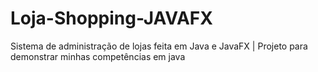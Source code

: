 # Loja-Shopping-JAVAFX
Sistema de administração de lojas feita em Java e JavaFX |
Projeto para demonstrar minhas competências em java
